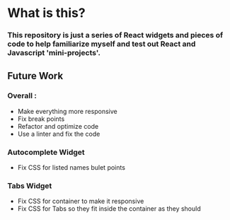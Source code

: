 # What is this?

### This repository is just a series of React widgets and pieces of code to help familiarize myself and test out React and Javascript 'mini-projects'.

## Future Work

### Overall :
- Make everything more responsive
- Fix break points
- Refactor and optimize code
- Use a linter and fix the code

### Autocomplete Widget
- Fix CSS for listed names bulet points

### Tabs Widget
- Fix CSS for container to make it responsive
- Fix CSS for Tabs so they fit inside the container as they should